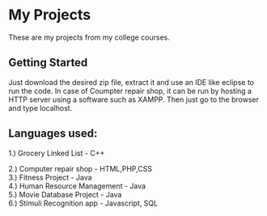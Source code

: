 # My Projects

These are my projects from my college courses. 

## Getting Started

Just download the desired zip file, extract it and use an IDE like eclipse to run the code. In case of Coumpter repair shop, it can be run by hosting a HTTP server using a software such as XAMPP. Then just go to the browser and type localhost.

## Languages used:

1.) Grocery Linked List - C++

2.) Computer repair shop - HTML,PHP,CSS  
3.) Fitness Project - Java  
4.) Human Resource Management - Java  
5.) Movie Database Project - Java  
6.) Stimuli Recognition app - Javascript, SQL
